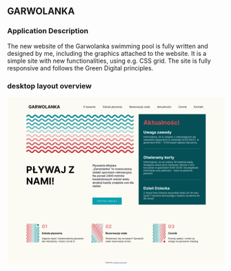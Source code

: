 ## GARWOLANKA 

### Application Description
The new website of the Garwolanka swimming pool is fully written and designed by me, including the graphics attached to the website. It is a simple site with new functionalities, using e.g. CSS grid. The site is fully responsive and follows the Green Digital principles.


### desktop layout overview 
![Overview 820px width](assets/overview.png)
